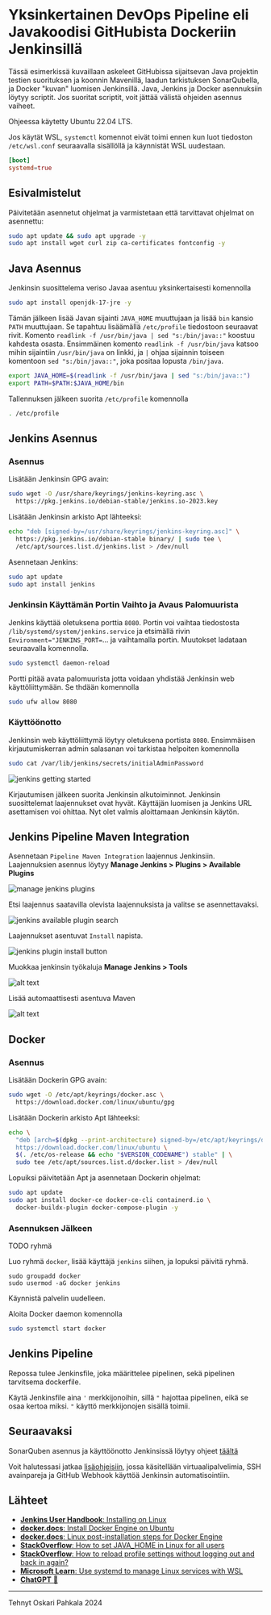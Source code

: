 # Yksinkertainen DevOps Pipeline eli Javakoodisi GitHubista Dockeriin Jenkinsillä

Tässä esimerkissä kuvaillaan askeleet GitHubissa sijaitsevan Java projektin testien suorituksen ja koonnin Mavenillä, laadun tarkistuksen SonarQubella, ja Docker "kuvan" luomisen Jenkinsillä. Java, Jenkins ja Docker asennuksiin löytyy scriptit. Jos suoritat scriptit, voit jättää välistä ohjeiden asennus vaiheet.

Ohjeessa käytetty Ubuntu 22.04 LTS.

Jos käytät WSL, `systemctl` komennot eivät toimi ennen kun luot tiedoston `/etc/wsl.conf` seuraavalla sisällöllä ja käynnistät WSL uudestaan.

```conf
[boot]
systemd=true
```

## Esivalmistelut

Päivitetään asennetut ohjelmat ja varmistetaan että tarvittavat ohjelmat on asennettu:

```sh
sudo apt update && sudo apt upgrade -y
sudo apt install wget curl zip ca-certificates fontconfig -y
```

## Java Asennus

Jenkinsin suosittelema veriso Javaa asentuu yksinkertaisesti komennolla

```sh
sudo apt install openjdk-17-jre -y
```

Tämän jälkeen lisää Javan sijainti `JAVA_HOME` muuttujaan ja lisää `bin` kansio `PATH` muuttujaan. Se tapahtuu lisäämällä `/etc/profile` tiedostoon seuraavat rivit. Komento `readlink -f /usr/bin/java | sed "s:/bin/java::"` koostuu kahdesta osasta. Ensimmäinen komento `readlink -f /usr/bin/java` katsoo mihin sijaintiin `/usr/bin/java` on linkki, ja `|` ohjaa sijainnin toiseen komentoon `sed "s:/bin/java::"`, joka positaa lopusta `/bin/java`.

```sh
export JAVA_HOME=$(readlink -f /usr/bin/java | sed "s:/bin/java::")
export PATH=$PATH:$JAVA_HOME/bin
```

Tallennuksen jälkeen suorita `/etc/profile` komennolla

```sh
. /etc/profile
```

## Jenkins Asennus

### Asennus

Lisätään Jenkinsin GPG avain:

```sh
sudo wget -O /usr/share/keyrings/jenkins-keyring.asc \
  https://pkg.jenkins.io/debian-stable/jenkins.io-2023.key
```

Lisätään Jenkinsin arkisto Apt lähteeksi:

```sh
echo "deb [signed-by=/usr/share/keyrings/jenkins-keyring.asc]" \
  https://pkg.jenkins.io/debian-stable binary/ | sudo tee \
  /etc/apt/sources.list.d/jenkins.list > /dev/null
```

Asennetaan Jenkins:

```sh
sudo apt update
sudo apt install jenkins
```

### Jenkinsin Käyttämän Portin Vaihto ja Avaus Palomuurista
Jenkins käyttää oletuksena porttia `8080`. Portin voi vaihtaa tiedostosta `/lib/systemd/system/jenkins.service` ja etsimällä rivin `Environment="JENKINS_PORT=`... ja vaihtamalla portin. Muutokset ladataan seuraavalla komennolla.

```sh
sudo systemctl daemon-reload
```

Portti pitää avata palomuurista jotta voidaan yhdistää Jenkinsin web käyttöliittymään. Se thdään komennolla

```sh
sudo ufw allow 8080
```

### Käyttöönotto

Jenkinsin web käyttöliittymä löytyy oletuksena portista `8080`. Ensimmäisen kirjautumiskerran admin salasanan voi tarkistaa helpoiten komennolla

```sh
sudo cat /var/lib/jenkins/secrets/initialAdminPassword
```

![jenkins getting started](/images/jenkins_login.png)

Kirjautumisen jälkeen suorita Jenkinsin alkutoiminnot. Jenkinsin suosittelemat laajennukset ovat hyvät. Käyttäjän luomisen ja Jenkins URL asettamisen voi ohittaa. Nyt olet valmis aloittamaan Jenkinsin käytön.

## Jenkins Pipeline Maven Integration

Asennetaan `Pipeline Maven Integration` laajennus Jenkinsiin. Laajennuksien asennus löytyy **Manage Jenkins > Plugins > Available Plugins**

![manage jenkins plugins](/images/manage-jenkins-plugins.png)

Etsi laajennus saatavilla olevista laajennuksista ja valitse se asennettavaksi.

![jenkins available plugin search](/images/available-plugins-maven.png)

Laajennukset asentuvat `Install` napista.

![jenkins plugin install button](/images/install.png)

Muokkaa jenkinsin työkaluja **Manage Jenkins > Tools**

![alt text](/images/manage-jenkins-tools.png)

Lisää automaattisesti asentuva Maven

![alt text](/images/add-maven.png)

## Docker

### Asennus

Lisätään Dockerin GPG avain:

```sh
sudo wget -O /etc/apt/keyrings/docker.asc \
  https://download.docker.com/linux/ubuntu/gpg
```

Lisätään Dockerin arkisto Apt lähteeksi:

```sh
echo \
  "deb [arch=$(dpkg --print-architecture) signed-by=/etc/apt/keyrings/docker.asc] \
  https://download.docker.com/linux/ubuntu \
  $(. /etc/os-release && echo "$VERSION_CODENAME") stable" | \
  sudo tee /etc/apt/sources.list.d/docker.list > /dev/null
```

Lopuiksi päivitetään Apt ja asennetaan Dockerin ohjelmat:

```sh
sudo apt update
sudo apt install docker-ce docker-ce-cli containerd.io \
  docker-buildx-plugin docker-compose-plugin -y
```

### Asennuksen Jälkeen

TODO ryhmä

Luo ryhmä `docker`, lisää käyttäjä `jenkins` siihen, ja lopuksi päivitä ryhmä.

```
sudo groupadd docker
sudo usermod -aG docker jenkins
```

Käynnistä palvelin uudelleen.

Aloita Docker daemon komennolla

```sh
sudo systemctl start docker
```

## Jenkins Pipeline

Repossa tulee Jenkinsfile, joka määrittelee pipelinen, sekä pipelinen tarvitsema dockerfile.

Käytä Jenkinsfile aina `'` merkkijonoihin, sillä `"` hajottaa pipelinen, eikä se osaa kertoa miksi. `"` käyttö merkkijonojen sisällä toimii.

## Seuraavaksi

SonarQuben asennus ja käyttöönotto Jenkinsissä löytyy ohjeet [täältä](/sonarqube.md)

Voit halutessasi jatkaa [lisäohjeisiin](lisäohjeet.md), jossa käsitellään virtuaalipalvelimia, SSH avainpareja ja GitHub Webhook käyttöä Jenkinsin automatisointiin.

## Lähteet
- [**Jenkins User Handbook**: Installing on Linux ](https://www.jenkins.io/doc/book/installing/linux/)
- [**docker.docs**: Install Docker Engine on Ubuntu](https://docs.docker.com/engine/install/ubuntu/)
- [**docker.docs**: Linux post-installation steps for Docker Engine](https://docs.docker.com/engine/install/linux-postinstall)
- [**StackOverflow**: How to set JAVA_HOME in Linux for all users](https://stackoverflow.com/questions/24641536/how-to-set-java-home-in-linux-for-all-users)
- [**StackOverflow**: How to reload profile settings without logging out and back in again?](https://stackoverflow.com/questions/2518127/how-to-reload-bashrc-settings-without-logging-out-and-back-in-again)
- [**Microsoft Learn**: Use systemd to manage Linux services with WSL](https://learn.microsoft.com/en-us/windows/wsl/systemd)
- [**ChatGPT** 🙏](https://chat.openai.com/)

---

Tehnyt Oskari Pahkala 2024
